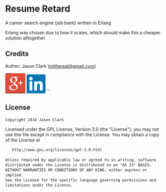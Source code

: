 # Resume Retard

A career search engine (job bank) written in Erlang

Erlang was chosen due to how it scales, which should make this a cheaper solution alltogether.


Credits
-------

Author: Jason Clark (mithereal@gmail.com)

<a href="https://plus.google.com/106435649138230430305/posts">
  <img alt="Follow me on Google+"
       src="https://raw.githubusercontent.com/mithereal/mithereal.github.io/master/image/g+64.png" />
</a>

<a href="http://linkedin.com/in/mithereal">
  <img alt="Follow me on LinkedIn"
       src="https://raw.githubusercontent.com/mithereal/mithereal.github.io/master/image/linkedin.png" />
</a>

License
-------

    Copyright 2014 Jason Clark

   Licensed under the GPL License, Version 3.0 (the "License");
    you may not use this file except in compliance with the License.
    You may obtain a copy of the License at

       http://www.gnu.org/licenses/gpl-3.0.html

    Unless required by applicable law or agreed to in writing, software
    distributed under the License is distributed on an "AS IS" BASIS,
    WITHOUT WARRANTIES OR CONDITIONS OF ANY KIND, either express or implied.
    See the License for the specific language governing permissions and
    limitations under the License.

